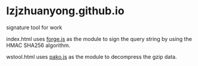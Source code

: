 # lzjzhuanyong.github.io
signature tool for work

index.html uses [forge.js](https://github.com/digitalbazaar/forge) as the module to sign the query string by using the HMAC SHA256 algorithm. 

wstool.html uses [pako.js](https://github.com/nodeca/pako) as the module to decompress the gzip data.

